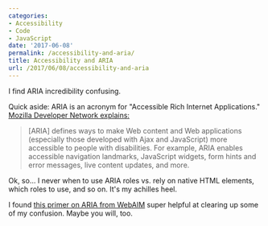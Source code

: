 ```yaml
---
categories:
- Accessibility
- Code
- JavaScript
date: '2017-06-08'
permalink: /accessibility-and-aria/
title: Accessibility and ARIA
url: /2017/06/08/accessibility-and-aria
---
```


I find ARIA incredibility confusing.

Quick aside: ARIA is an acronym for "Accessible Rich Internet Applications." [Mozilla Developer Network explains:](https://developer.mozilla.org/en-US/docs/Web/Accessibility/ARIA)

> [ARIA] defines ways to make Web content and Web applications (especially those developed with Ajax and JavaScript) more accessible to people with disabilities. For example, ARIA enables accessible navigation landmarks, JavaScript widgets, form hints and error messages, live content updates, and more.

Ok, so... I never when to use ARIA roles vs. rely on native HTML elements, which roles to use, and so on. It's my achilles heel.

I found [this primer on ARIA from WebAIM](http://webaim.org/blog/aria-cause-solution/) super helpful at clearing up some of my confusion. Maybe you will, too.